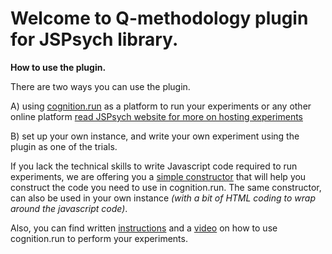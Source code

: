 # Welcome to Q-methodology plugin for JSPsych library. 

**How to use the plugin.**

There are two ways you can use the plugin.

A) using [cognition.run](https://www.cognition.run) as a platform to run your experiments or any other online platform [read JSPsych website for more on hosting experiments](https://www.jspsych.org/overview/running-experiments/#hosting-the-experiment-and-saving-the-data)

B) set up your own instance, and write your own experiment using the plugin as one of the trials. 


If you lack the technical skills to write Javascript code required to run experiments, we are offering you a [simple constructor](./constructor/constructor) that will help you construct the code you need to use in cognition.run. 
The same constructor, can also be used in your own instance _(with a bit of HTML coding to wrap around the javascript code)_. 

Also, you can find written [instructions](#./cognition/cognition) and a [video](https://www.youtube.com/watch?v=O628dNA7WCc) on how to use cognition.run to perform your experiments. 



